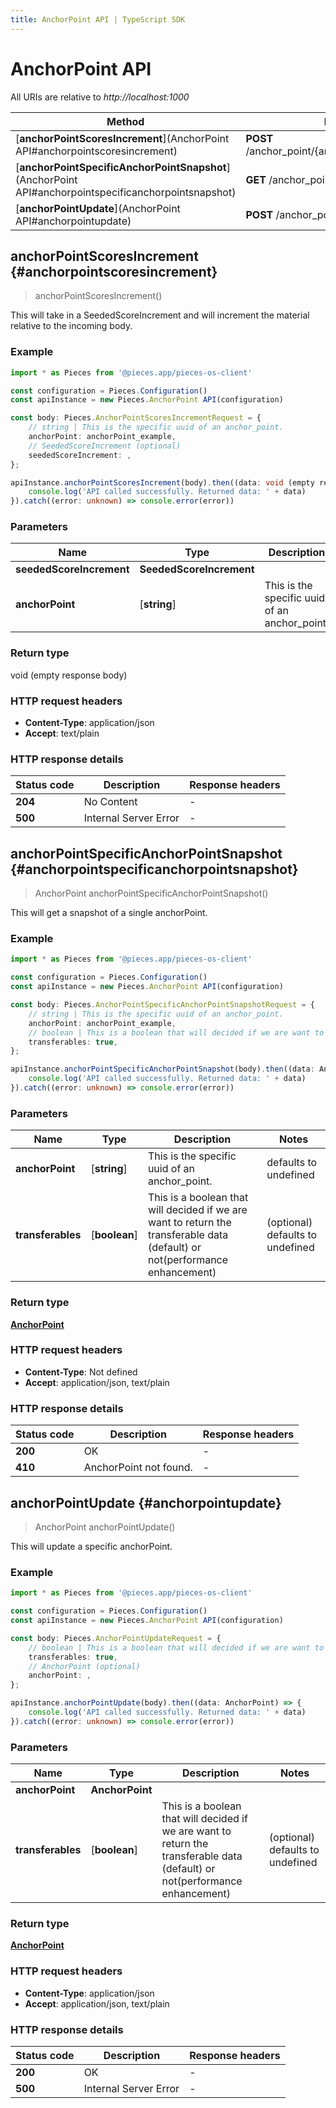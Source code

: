 ```yaml
---
title: AnchorPoint API | TypeScript SDK
---
```


# AnchorPoint API

All URIs are relative to *http://localhost:1000*

Method | HTTP request | Description
------------- | ------------- | -------------
[**anchorPointScoresIncrement**](AnchorPoint API#anchorpointscoresincrement) | **POST** /anchor_point/\{anchor_point\}/scores/increment | \'/anchor_point/\{anchor_point\}/scores/increment\' [POST]
[**anchorPointSpecificAnchorPointSnapshot**](AnchorPoint API#anchorpointspecificanchorpointsnapshot) | **GET** /anchor_point/\{anchor_point\} | /anchor_point/\{anchor_point\} [GET]
[**anchorPointUpdate**](AnchorPoint API#anchorpointupdate) | **POST** /anchor_point/update | /anchor_point/update [POST]


## **anchorPointScoresIncrement** {#anchorpointscoresincrement}
> anchorPointScoresIncrement()

This will take in a SeededScoreIncrement and will increment the material relative to the incoming body.

### Example

```typescript
import * as Pieces from '@pieces.app/pieces-os-client'

const configuration = Pieces.Configuration()
const apiInstance = new Pieces.AnchorPoint API(configuration)

const body: Pieces.AnchorPointScoresIncrementRequest = {
    // string | This is the specific uuid of an anchor_point.
    anchorPoint: anchorPoint_example,
    // SeededScoreIncrement (optional)
    seededScoreIncrement: ,
};

apiInstance.anchorPointScoresIncrement(body).then((data: void (empty response body)) => {
    console.log('API called successfully. Returned data: ' + data)
}).catch((error: unknown) => console.error(error))
```

### Parameters

Name | Type | Description  | Notes
------------- | ------------- | ------------- | -------------
 **seededScoreIncrement** | **SeededScoreIncrement**|  |
 **anchorPoint** | [**string**] | This is the specific uuid of an anchor_point. | defaults to undefined


### Return type

void (empty response body)

### HTTP request headers

- **Content-Type**: application/json
- **Accept**: text/plain


### HTTP response details
| Status code | Description | Response headers
|-------------|-------------|------------------
**204** | No Content |  -  |
**500** | Internal Server Error |  -  |

## **anchorPointSpecificAnchorPointSnapshot** {#anchorpointspecificanchorpointsnapshot}
> AnchorPoint anchorPointSpecificAnchorPointSnapshot()

This will get a snapshot of a single anchorPoint.

### Example

```typescript
import * as Pieces from '@pieces.app/pieces-os-client'

const configuration = Pieces.Configuration()
const apiInstance = new Pieces.AnchorPoint API(configuration)

const body: Pieces.AnchorPointSpecificAnchorPointSnapshotRequest = {
    // string | This is the specific uuid of an anchor_point.
    anchorPoint: anchorPoint_example,
    // boolean | This is a boolean that will decided if we are want to return the transferable data (default) or not(performance enhancement) (optional)
    transferables: true,
};

apiInstance.anchorPointSpecificAnchorPointSnapshot(body).then((data: AnchorPoint) => {
    console.log('API called successfully. Returned data: ' + data)
}).catch((error: unknown) => console.error(error))
```

### Parameters

Name | Type | Description  | Notes
------------- | ------------- | ------------- | -------------
 **anchorPoint** | [**string**] | This is the specific uuid of an anchor_point. | defaults to undefined
 **transferables** | [**boolean**] | This is a boolean that will decided if we are want to return the transferable data (default) or not(performance enhancement) | (optional) defaults to undefined


### Return type

[**AnchorPoint**](../models/AnchorPoint)

### HTTP request headers

- **Content-Type**: Not defined
- **Accept**: application/json, text/plain


### HTTP response details
| Status code | Description | Response headers
|-------------|-------------|------------------
**200** | OK |  -  |
**410** | AnchorPoint not found. |  -  |

## **anchorPointUpdate** {#anchorpointupdate}
> AnchorPoint anchorPointUpdate()

This will update a specific anchorPoint.

### Example

```typescript
import * as Pieces from '@pieces.app/pieces-os-client'

const configuration = Pieces.Configuration()
const apiInstance = new Pieces.AnchorPoint API(configuration)

const body: Pieces.AnchorPointUpdateRequest = {
    // boolean | This is a boolean that will decided if we are want to return the transferable data (default) or not(performance enhancement) (optional)
    transferables: true,
    // AnchorPoint (optional)
    anchorPoint: ,
};

apiInstance.anchorPointUpdate(body).then((data: AnchorPoint) => {
    console.log('API called successfully. Returned data: ' + data)
}).catch((error: unknown) => console.error(error))
```

### Parameters

Name | Type | Description  | Notes
------------- | ------------- | ------------- | -------------
 **anchorPoint** | **AnchorPoint**|  |
 **transferables** | [**boolean**] | This is a boolean that will decided if we are want to return the transferable data (default) or not(performance enhancement) | (optional) defaults to undefined


### Return type

[**AnchorPoint**](../models/AnchorPoint)

### HTTP request headers

- **Content-Type**: application/json
- **Accept**: application/json, text/plain


### HTTP response details
| Status code | Description | Response headers
|-------------|-------------|------------------
**200** | OK |  -  |
**500** | Internal Server Error |  -  |


